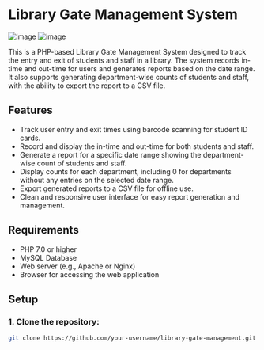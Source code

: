 # Library Gate Management System

![image](https://github.com/user-attachments/assets/5bc69eb3-4439-40e3-81fa-62168dddb2cd)
![image](https://github.com/user-attachments/assets/cbb73a84-a695-497c-beae-c2db4c6fb717)


This is a PHP-based Library Gate Management System designed to track the entry and exit of students and staff in a library. The system records in-time and out-time for users and generates reports based on the date range. It also supports generating department-wise counts of students and staff, with the ability to export the report to a CSV file.

## Features

- Track user entry and exit times using barcode scanning for student ID cards.
- Record and display the in-time and out-time for both students and staff.
- Generate a report for a specific date range showing the department-wise count of students and staff.
- Display counts for each department, including 0 for departments without any entries on the selected date range.
- Export generated reports to a CSV file for offline use.
- Clean and responsive user interface for easy report generation and management.

## Requirements

- PHP 7.0 or higher
- MySQL Database
- Web server (e.g., Apache or Nginx)
- Browser for accessing the web application

## Setup

### 1. Clone the repository:
```bash
git clone https://github.com/your-username/library-gate-management.git
